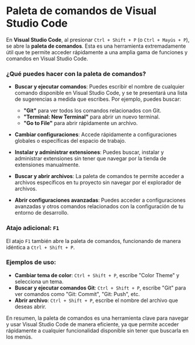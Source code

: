 # Paleta de comandos de Visual Studio Code
En **Visual Studio Code**, al presionar `Ctrl + Shift + P` (o `Ctrl + Mayús + P`), se abre la **paleta de comandos**. Esta es una herramienta extremadamente útil que te permite acceder rápidamente a una amplia gama de funciones y comandos en Visual Studio Code.

### ¿Qué puedes hacer con la paleta de comandos?

- **Buscar y ejecutar comandos**: Puedes escribir el nombre de cualquier comando disponible en Visual Studio Code, y se te presentará una lista de sugerencias a medida que escribes. Por ejemplo, puedes buscar:
  - **"Git"** para ver todos los comandos relacionados con Git.
  - **"Terminal: New Terminal"** para abrir un nuevo terminal.
  - **"Go to File"** para abrir rápidamente un archivo.
  
- **Cambiar configuraciones**: Accede rápidamente a configuraciones globales o específicas del espacio de trabajo.

- **Instalar y administrar extensiones**: Puedes buscar, instalar y administrar extensiones sin tener que navegar por la tienda de extensiones manualmente.

- **Buscar y abrir archivos**: La paleta de comandos te permite acceder a archivos específicos en tu proyecto sin navegar por el explorador de archivos.

- **Abrir configuraciones avanzadas**: Puedes acceder a configuraciones avanzadas y otros comandos relacionados con la configuración de tu entorno de desarrollo.

### Atajo adicional: `F1`

El atajo `F1` también abre la paleta de comandos, funcionando de manera idéntica a `Ctrl + Shift + P`.

### Ejemplos de uso:

- **Cambiar tema de color**: `Ctrl + Shift + P`, escribe "Color Theme" y selecciona un tema.
- **Buscar y ejecutar comandos Git**: `Ctrl + Shift + P`, escribe "Git" para ver comandos como "Git: Commit", "Git: Push", etc.
- **Abrir archivo**: `Ctrl + Shift + P`, escribe el nombre del archivo que deseas abrir.

En resumen, la paleta de comandos es una herramienta clave para navegar y usar Visual Studio Code de manera eficiente, ya que permite acceder rápidamente a cualquier funcionalidad disponible sin tener que buscarla en los menús.

